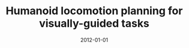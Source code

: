 ---
title: "Humanoid locomotion planning for visually-guided tasks"
collection: publications
permalink: /publication/2012-01-01-Humanoid-locomotion-planning-for-visually-guided-tasks
date: 2012-01-01
venue: 'International Journal of Humanoid Robotics'
citation: ' J.B. Hayet,  C. Esteves,  G. Arechavaleta,  O. Stasse,  E. Yoshida, &quot;Humanoid locomotion planning for visually-guided tasks.&quot; International Journal of Humanoid Robotics, 2012.'
---